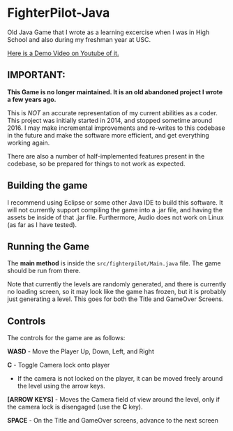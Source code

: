 # FighterPilot-Java
Old Java Game that I wrote as a learning excercise when I was in High School and also during my freshman year at USC.

[Here is a Demo Video on Youtube of it.](https://www.youtube.com/watch?v=a17pFXZS934)

## **IMPORTANT:** 
__This Game is no longer maintained. It is an old abandoned project I wrote a few years ago.__

This is _NOT_ an accurate representation of my current abilities as a coder. This project was initially started in 2014, and stopped sometime around 2016. I may make incremental improvements and re-writes to this codebase in the future and make the software more efficient, and get everything working again.

There are also a number of half-implemented features present in the codebase, so be prepared for things to not work as expected.

## Building the game
I recommend using Eclipse or some other Java IDE to build this software. It will not currently support compiling the game into a .jar file, and having the assets be inside of that .jar file. Furthermore, Audio does not work on Linux (as far as I have tested).

## Running the Game
The __main method__ is inside the `src/fighterpilot/Main.java` file. The game should be run from there.

Note that currently the levels are randomly generated, and there is currently no loading screen, so it may look like the game has frozen, but it is probably just generating a level. This goes for both the Title and GameOver Screens.

## Controls
The controls for the game are as follows:

__WASD__ - Move the Player Up, Down, Left, and Right

__C__ - Toggle Camera lock onto player

  - If the camera is not locked on the player, it can be moved freely around the level using the arrow keys.
  
__[ARROW KEYS]__ - Moves the Camera field of view around the level, only if the camera lock is disengaged (use the __C__ key).

__SPACE__ - On the Title and GameOver screens, advance to the next screen
